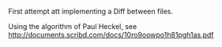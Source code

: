 First attempt att implementing a Diff between files.

Using the algorithm of Paul Heckel, see http://documents.scribd.com/docs/10ro9oowpo1h81pgh1as.pdf
